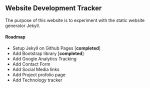 ## Website Development Tracker

The purpose of this website is to experiment with the static website generator Jekyll.

#### Roadmap

- Setup Jekyll on Github Pages [**completed**]
- Add Bootstrap library [**completed**]
- Add Google Analytics Tracking
- Add Contact Form
- Add Social Media links
- Add Project profolio page
- Add Technology tracker 